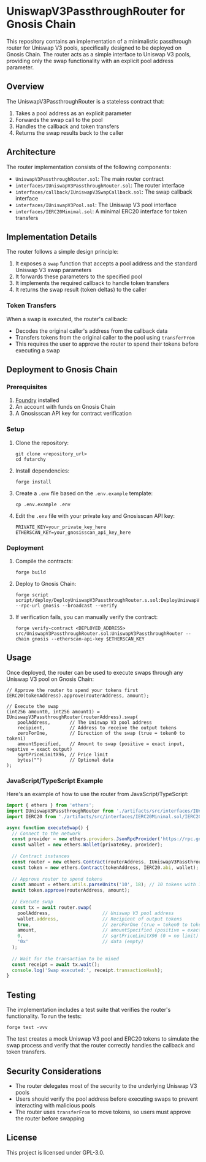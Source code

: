 # UniswapV3PassthroughRouter for Gnosis Chain

This repository contains an implementation of a minimalistic passthrough router for Uniswap V3 pools, specifically designed to be deployed on Gnosis Chain. The router acts as a simple interface to Uniswap V3 pools, providing only the swap functionality with an explicit pool address parameter.

## Overview

The UniswapV3PassthroughRouter is a stateless contract that:

1. Takes a pool address as an explicit parameter
2. Forwards the swap call to the pool
3. Handles the callback and token transfers
4. Returns the swap results back to the caller

## Architecture

The router implementation consists of the following components:

- `UniswapV3PassthroughRouter.sol`: The main router contract
- `interfaces/IUniswapV3PassthroughRouter.sol`: The router interface
- `interfaces/callback/IUniswapV3SwapCallback.sol`: The swap callback interface
- `interfaces/IUniswapV3Pool.sol`: The Uniswap V3 pool interface
- `interfaces/IERC20Minimal.sol`: A minimal ERC20 interface for token transfers

## Implementation Details

The router follows a simple design principle:

1. It exposes a `swap` function that accepts a pool address and the standard Uniswap V3 swap parameters
2. It forwards these parameters to the specified pool
3. It implements the required callback to handle token transfers
4. It returns the swap result (token deltas) to the caller

### Token Transfers

When a swap is executed, the router's callback:
- Decodes the original caller's address from the callback data
- Transfers tokens from the original caller to the pool using `transferFrom`
- This requires the user to approve the router to spend their tokens before executing a swap

## Deployment to Gnosis Chain

### Prerequisites

1. [Foundry](https://getfoundry.sh/) installed
2. An account with funds on Gnosis Chain
3. A Gnosisscan API key for contract verification

### Setup

1. Clone the repository:
   ```
   git clone <repository_url>
   cd futarchy
   ```

2. Install dependencies:
   ```
   forge install
   ```

3. Create a `.env` file based on the `.env.example` template:
   ```
   cp .env.example .env
   ```

4. Edit the `.env` file with your private key and Gnosisscan API key:
   ```
   PRIVATE_KEY=your_private_key_here
   ETHERSCAN_KEY=your_gnosisscan_api_key_here
   ```

### Deployment

1. Compile the contracts:
   ```
   forge build
   ```

2. Deploy to Gnosis Chain:
   ```
   forge script script/deploy/DeployUniswapV3PassthroughRouter.s.sol:DeployUniswapV3PassthroughRouter --rpc-url gnosis --broadcast --verify
   ```

3. If verification fails, you can manually verify the contract:
   ```
   forge verify-contract <DEPLOYED_ADDRESS> src/UniswapV3PassthroughRouter.sol:UniswapV3PassthroughRouter --chain gnosis --etherscan-api-key $ETHERSCAN_KEY
   ```

## Usage

Once deployed, the router can be used to execute swaps through any Uniswap V3 pool on Gnosis Chain:

```solidity
// Approve the router to spend your tokens first
IERC20(tokenAddress).approve(routerAddress, amount);

// Execute the swap
(int256 amount0, int256 amount1) = IUniswapV3PassthroughRouter(routerAddress).swap(
    poolAddress,       // The Uniswap V3 pool address
    recipient,         // Address to receive the output tokens
    zeroForOne,        // Direction of the swap (true = token0 to token1)
    amountSpecified,   // Amount to swap (positive = exact input, negative = exact output)
    sqrtPriceLimitX96, // Price limit
    bytes("")          // Optional data
);
```

### JavaScript/TypeScript Example

Here's an example of how to use the router from JavaScript/TypeScript:

```typescript
import { ethers } from 'ethers';
import IUniswapV3PassthroughRouter from './artifacts/src/interfaces/IUniswapV3PassthroughRouter.sol/IUniswapV3PassthroughRouter.json';
import IERC20 from './artifacts/src/interfaces/IERC20Minimal.sol/IERC20Minimal.json';

async function executeSwap() {
  // Connect to the network
  const provider = new ethers.providers.JsonRpcProvider('https://rpc.gnosischain.com');
  const wallet = new ethers.Wallet(privateKey, provider);
  
  // Contract instances
  const router = new ethers.Contract(routerAddress, IUniswapV3PassthroughRouter.abi, wallet);
  const token = new ethers.Contract(tokenAddress, IERC20.abi, wallet);
  
  // Approve router to spend tokens
  const amount = ethers.utils.parseUnits('10', 18); // 10 tokens with 18 decimals
  await token.approve(routerAddress, amount);
  
  // Execute swap
  const tx = await router.swap(
    poolAddress,                   // Uniswap V3 pool address
    wallet.address,                // Recipient of output tokens
    true,                          // zeroForOne (true = token0 to token1)
    amount,                        // amountSpecified (positive = exact input)
    0,                             // sqrtPriceLimitX96 (0 = no limit)
    '0x'                           // data (empty)
  );
  
  // Wait for the transaction to be mined
  const receipt = await tx.wait();
  console.log('Swap executed:', receipt.transactionHash);
}
```

## Testing

The implementation includes a test suite that verifies the router's functionality. To run the tests:

```
forge test -vvv
```

The test creates a mock Uniswap V3 pool and ERC20 tokens to simulate the swap process and verify that the router correctly handles the callback and token transfers.

## Security Considerations

- The router delegates most of the security to the underlying Uniswap V3 pools
- Users should verify the pool address before executing swaps to prevent interacting with malicious pools
- The router uses `transferFrom` to move tokens, so users must approve the router before swapping

## License

This project is licensed under GPL-3.0. 